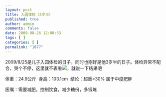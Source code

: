 ```yaml
---
layout: post
title: 入园体检（3岁半）
published: true
author: admin
comments: false
date: 2009-08-26 12:08:53
tags: [ ]
categories: [ ]
permalink: "1077"
---
```

2009/8/25是儿子入园体检的日子，同时也刚好是他3岁半的日子。体检异常不配合，哭个不停，这里就不表啦![][1]，就说一下结果吧


  


体重：24.9公斤&nbsp; 身高：103.1cm&nbsp; 结论：超重>30% 属于中度肥胖


  


医嘱：需要减肥，控制饮食，减少糖份，多锻炼


  


&nbsp;


  


&nbsp;

 [1]: http://xujianian.com/jx/blog/images/emot/face32.gif